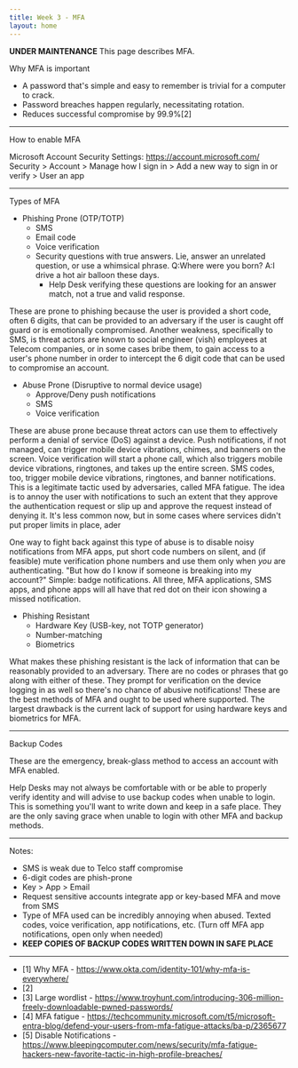 ```yaml
---
title: Week 3 - MFA
layout: home
---
```


**********UNDER MAINTENANCE**********
This page describes MFA.

Why MFA is important

* A password that's simple and easy to remember is trivial for a computer to crack.
* Password breaches happen regularly, necessitating rotation.
* Reduces successful compromise by 99.9%[2]

---
How to enable MFA

Microsoft Account Security Settings: https://account.microsoft.com/
Security > Account > Manage how I sign in > Add a new way to sign in or verify > User an app

---
Types of MFA

* Phishing Prone (OTP/TOTP)
    * SMS 
    * Email code
    * Voice verification
    * Security questions with true answers. Lie, answer an unrelated question, or use a whimsical phrase. Q:Where were you born? A:I drive a hot air balloon these days.
        * Help Desk verifying these questions are looking for an answer match, not a true and valid response.

These are prone to phishing because the user is provided a short code, often 6 digits, that can be provided to an adversary if the user is caught off guard or is emotionally compromised. Another weakness, specifically to SMS, is threat actors are known to social engineer (vish) employees at Telecom companies, or in some cases bribe them, to gain access to a user's phone number in order to intercept the 6 digit code that can be used to compromise an account.

* Abuse Prone (Disruptive to normal device usage)
    * Approve/Deny push notifications
    * SMS
    * Voice verification

These are abuse prone because threat actors can use them to effectively perform a denial of service (DoS) against a device. Push notifications, if not managed, can trigger mobile device vibrations, chimes, and banners on the screen. Voice verification will start a phone call, which also triggers mobile device vibrations, ringtones, and takes up the entire screen. SMS codes, too, trigger mobile device vibrations, ringtones, and banner notifications. This is a legitimate tactic used by adversaries, called MFA fatigue. The idea is to annoy the user with notifications to such an extent that they approve the authentication request or slip up and approve the request instead of denying it. It's less common now, but in some cases where services didn't put proper limits in place, ader

One way to fight back against this type of abuse is to disable noisy notifications from MFA apps, put short code numbers on silent, and (if feasible) mute verification phone numbers and use them only when _you_ are authenticating. "But how do I know if someone is breaking into my account?" Simple: badge notifications. All three, MFA applications, SMS apps, and phone apps will all have that red dot on their icon showing a missed notification.

* Phishing Resistant
    * Hardware Key (USB-key, not TOTP generator)
    * Number-matching
    * Biometrics

What makes these phishing resistant is the lack of information that can be reasonably provided to an adversary. There are no codes or phrases that go along with either of these. They prompt for verification on the device logging in as well so there's no chance of abusive notifications! These are the best methods of MFA and ought to be used where supported. The largest drawback is the current lack of support for using hardware keys and biometrics for MFA.

---
Backup Codes

These are the emergency, break-glass method to access an account with MFA enabled.

Help Desks may not always be comfortable with or be able to properly verify identity and will advise to use backup codes when unable to login. This is something you'll want to write down and keep in a safe place. They are the only saving grace when unable to login with other MFA and backup methods.

---

Notes:

* SMS is weak due to Telco staff compromise
* 6-digit codes are phish-prone
* Key > App > Email
* Request sensitive accounts integrate app or key-based MFA and move from SMS
* Type of MFA used can be incredibly annoying when abused. Texted codes, voice verification, app notifications, etc. (Turn off MFA app notifications, open only when needed)
* **KEEP COPIES OF BACKUP CODES WRITTEN DOWN IN SAFE PLACE**


----
* [1] Why MFA - https://www.okta.com/identity-101/why-mfa-is-everywhere/
* [2] 
* [3] Large wordlist - https://www.troyhunt.com/introducing-306-million-freely-downloadable-pwned-passwords/
* [4] MFA fatigue - https://techcommunity.microsoft.com/t5/microsoft-entra-blog/defend-your-users-from-mfa-fatigue-attacks/ba-p/2365677
* [5] Disable Notifications - https://www.bleepingcomputer.com/news/security/mfa-fatigue-hackers-new-favorite-tactic-in-high-profile-breaches/
